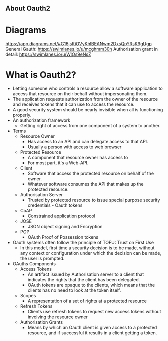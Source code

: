## About Oauth2 

# Diagrams
https://app.diagrams.net/#G16jsKiOVyKhlBEANwm2DxsQpYRsK9gUgp
General Gauth: https://swimlanes.io/u/mcghmm30h
Authorisation grant in detail: https://swimlanes.io/u/WlOs9eNsZ

# What is Oauth2?
* Letting someone who controls a resource allow a software application to access that resource on their behalf without impersonating them.
* The application requests authorization from the owner of the resource and receives tokens that it can use to access the resource.
* A good security system should be nearly invisible when all is functioning properly.
* An authorization framework
  * Getting right of access from one component of a system to another.
* Terms
  * Resource Owner
    * Has access to an API and can delegate access to that API.
    * Usually a person with access to web browser
  * Protected Resource
    * A component that resource owner has access to
    * For most part, it's a Web-API.
  * Client
    * Software that access the protected resource on behalf of the owner.
    * Whatever software consumes the API that makes up the protected resource.
  * Authorisation Server
    * Trusted by protected resource to issue special purpose security credentials - Oauth tokens
  * CoAP
    * Constrained application protocol
  * JOSE
    * JSON object signing and Encryption
  * POP
    * OAuth Proof of Possession tokens
* Oauth systems often follow the principle of TOFU: Trust on First Use
  * In this model, first time a security decision is to be made, without any context or configuration under which the decision can be made, the user is prompted.
* OAuths Components
  * Access Tokens
    * An artifact issued by Authorisation server to a client that indicates the rights that the client has been delegated.
    * OAuth tokens are opaque to the clients, which means that the clients has no need to look at the token itself. 
  * Scopes
    * A representation of a set of rights at a protected resource
  * Refresh Tokens
    * Clients use refresh tokens to request new access tokens without involving the resource owner
  * Authorisation Grants
    * Means by which an Oauth client is given access to a protected resource, and if successful it results in a client getting a token.